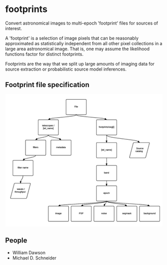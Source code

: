 # footprints
Convert astronomical images to multi-epoch 'footprint' files for sources of interest.

A 'footprint' is a selection of image pixels that can be reasonably approximated as statistically independent from all other pixel collections in a large area astronomical image. That is, one may assume the likelihood functions factor for distinct footprints.

Footprints are the way that we split up large amounts of imaging data for source extraction or probabilistic source model inferences.

## Footprint file specification

![Footprint specification diagram](doc/Footprint_specification.png)

## People

- William Dawson
- Michael D. Schneider
